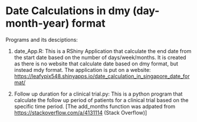 # Date Calculations in dmy (day-month-year) format

Programs and its desciptions:

1) date_App.R: This is a RShiny Application that calculate the end date from the start date based on the number of days/week/months. It is created as there is no website that calculate date based on dmy format, but instead mdy format. The application is put on a website: https://leafypix548.shinyapps.io/date_calculation_in_singapore_date_format/    

2) Follow up duration for a clinical trial.py: This is a python program that calculate the follow up period of patients for a clinical trial based on the specific time period. [The add_months function was adpated from https://stackoverflow.com/a/4131114 (Stack Overflow)]
